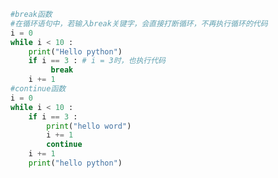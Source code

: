 
<BlogInfo id="11" title="11.break函数和continue函数" author="白日梦想猿" pv=0 read_times=0 pre_cost_time=0分14秒 category="python基础" tag_list="['python基础']" create_time="2019.09.16 22:03:35" update_time="2019.09.26 23:06:06" />

```python
#break函数
#在循环语句中，若输入break关键字，会直接打断循环，不再执行循环的代码
i = 0
while i < 10 :
    print("Hello python")
    if i == 3 : # i = 3时，也执行代码
         break
    i += 1
#continue函数
i = 0
while i < 10 :
    if i == 3 :
        print("hello word")
        i += 1
        continue
    i += 1
    print("hello python")
```
